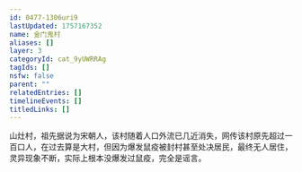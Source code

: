 ```yaml
---
id: 0477-1306uri9
lastUpdated: 1757167352
name: 金门鬼村
aliases: []
layer: 3
categoryId: cat_9yUWRRAg
tagIds: []
nsfw: false
parent: ""
relatedEntries: []
timelineEvents: []
titledLinks: []
---
```


山灶村，祖先据说为宋朝人，该村随着人口外流已几近消失，网传该村原先超过一百口人，在过去算是大村，但因为爆发鼠疫被封村甚至处决居民，最终无人居住，灵异现象不断，实际上根本没爆发过鼠疫，完全是谣言。